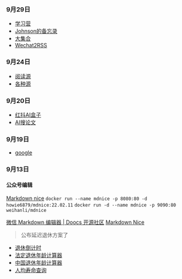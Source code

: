 ### 9月29日
- [学习营](https://vastmodel.com)
- [Johnson的备忘录](https://126.plus/)
- [大集合](https://github.com/bleedline/aimoneyhunter)
- [Wechat2RSS](https://wechat2rss.xlab.app/)
### 9月24日
 - [阅读源](https://link3.cc/yckceo)
 - [各种源](https://source.zgqinc.gq/)

### 9月20日
- [红抖AI盒子](https://hd-box.lingandata.com/)
- [AI搜论文](https://www.aminer.cn/)
### 9月19日
- [google](https://g.ckvak.asia/)

### 9月13日
  #### 公众号编辑 
[Markdown nice](https://weekly.howie6879.com/2022/02-15~02-20.%E8%80%81%E8%83%A1%E7%9A%84%E5%91%A8%E5%88%8A%EF%BC%88%E7%AC%AC027%E6%9C%9F%EF%BC%89.html?h=mdnice#markdown-nice) 
`docker run --name mdnice -p 8080:80 -d howie6879/mdnice:22.02.11` 
`docker run -d --name mdnice -p 9090:80 weihanli/mdnice`

 [微信 Markdown 编辑器 | Doocs 开源社区](https://doocs.github.io/md/)
[Markdown Nice](https://www.yeyulingfeng.com/tools/wechat-mdeditor/)

> 公布延迟退休方案了
- [退休倒计时](https://daojishi.fun/)
- [法定退休年龄计算器](https://si.12333.gov.cn/304647.jhtml?menuguide=1)
- [中国退休年龄计算器](https://retirement-age-calculator.pages.dev/calc)
- [人均寿命查询](https://data.stats.gov.cn/easyquery.htm?cn=E0103)